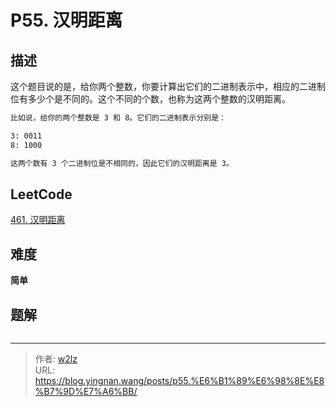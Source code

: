# P55. 汉明距离


<!--more-->

## 描述

这个题目说的是，给你两个整数，你要计算出它们的二进制表示中，相应的二进制位有多少个是不同的。这个不同的个数，也称为这两个整数的汉明距离。

```markdown
比如说，给你的两个整数是 3 和 8。它们的二进制表示分别是：

3: 0011
8: 1000

这两个数有 3 个二进制位是不相同的，因此它们的汉明距离是 3。
```

## LeetCode

[461. 汉明距离](https://leetcode.cn/problems/hamming-distance/description/)

## 难度

**简单**

## 题解

```java

```


---

> 作者: [w2lz](https://github.com/w2lz)  
> URL: https://blog.yingnan.wang/posts/p55.%E6%B1%89%E6%98%8E%E8%B7%9D%E7%A6%BB/  

